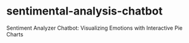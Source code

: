 # sentimental-analysis-chatbot
Sentiment Analyzer Chatbot: Visualizing Emotions with Interactive Pie Charts
